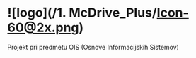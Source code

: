# ![logo](/1. McDrive_Plus/Icon-60@2x.png)
Projekt pri predmetu OIS (Osnove Informacijskih Sistemov)
